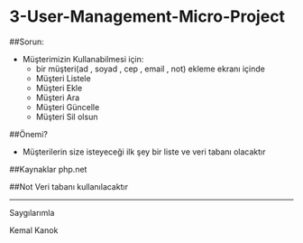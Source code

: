 # 3-User-Management-Micro-Project
##Sorun:
* Müşterimizin Kullanabilmesi için:
  * bir müşteri(ad , soyad , cep , email , not) ekleme ekranı içinde
  * Müşteri Listele
  * Müşteri Ekle
  * Müşteri Ara
  * Müşteri Güncelle
  * Müşteri Sil olsun

##Önemi?
* Müşterilerin size isteyeceği ilk şey bir liste ve veri tabanı olacaktır

##Kaynaklar
php.net

##Not
Veri tabanı kullanılacaktır


---
Saygılarımla 

Kemal Kanok
